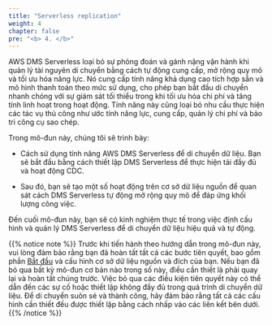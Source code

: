 ```yaml
---
title: "Serverless replication"
weight: 4
chapter: false
pre: "<b> 4. </b>"
---
```


AWS DMS Serverless loại bỏ sự phỏng đoán và gánh nặng vận hành khi quản lý tài nguyên di chuyển bằng cách tự động cung cấp, mở rộng quy mô và tối ưu hóa năng lực. Nó cung cấp tính năng khả dụng cao tích hợp sẵn và mô hình thanh toán theo mức sử dụng, cho phép bạn bắt đầu di chuyển nhanh chóng với sự giám sát tối thiểu trong khi tối ưu hóa chi phí và tăng tính linh hoạt trong hoạt động. Tính năng này cũng loại bỏ nhu cầu thực hiện các tác vụ thủ công như ước tính năng lực, cung cấp, quản lý chi phí và bảo trì công cụ sao chép.

Trong mô-đun này, chúng tôi sẽ trình bày:

- Cách sử dụng tính năng AWS DMS Serverless để di chuyển dữ liệu. Bạn sẽ bắt đầu bằng cách thiết lập DMS Serverless để thực hiện tải đầy đủ và hoạt động CDC.

- Sau đó, bạn sẽ tạo một số hoạt động trên cơ sở dữ liệu nguồn để quan sát cách DMS Serverless tự động mở rộng quy mô để đáp ứng khối lượng công việc.

Đến cuối mô-đun này, bạn sẽ có kinh nghiệm thực tế trong việc định cấu hình và quản lý DMS Serverless để di chuyển dữ liệu hiệu quả và tự động.

{{% notice note %}}
Trước khi tiến hành theo hướng dẫn trong mô-đun này, vui lòng đảm bảo rằng bạn đã hoàn tất tất cả các bước tiên quyết, bao gồm phần [Bắt đầu](../1-Start/) và cấu hình cơ sở dữ liệu nguồn và đích của bạn. Nếu bạn đã bỏ qua bất kỳ mô-đun cơ bản nào trong số này, điều cần thiết là phải quay lại và hoàn tất chúng trước. Việc bỏ qua các điều kiện tiên quyết này có thể dẫn đến các sự cố hoặc thiết lập không đầy đủ trong quá trình di chuyển dữ liệu. Để di chuyển suôn sẻ và thành công, hãy đảm bảo rằng tất cả các cấu hình cần thiết đều được thiết lập bằng cách nhấp vào các liên kết bên dưới.
{{% /notice %}}

